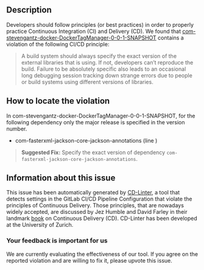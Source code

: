 
## Description
Developers should follow principles (or best practices) in order to properly practice Continuous Integration (CI) and Delivery (CD).
We found that [com-stevengantz-docker-DockerTagManager-0-0-1-SNAPSHOT](https://gitlab.com/StevenPG/DockerTagManager/blob/master/.gitlab-ci.yml) contains a violation of the following CI/CD principle:

> A build system should always specify the exact version of the external libraries that is using.
If not, developers can’t reproduce the build. Failure to be absolutely specific also leads to an occasional long debugging session tracking down strange errors due to people or build systems using different versions of libraries.

## How to locate the violation

In com-stevengantz-docker-DockerTagManager-0-0-1-SNAPSHOT, for the following dependency only the major release is specified in the version number.

* com-fasterxml-jackson-core-jackson-annotations (line )

> **Suggested Fix:** Specify the exact version of dependency `com-fasterxml-jackson-core-jackson-annotations`.

## Information about this issue

This issue has been automatically generated by [CD-Linter](https://gitlab.com/Jancso/configuration-analytics), a tool that detects settings in the GitLab CI/CD Pipeline Configuration that violate the principles of Continuous Delivery. Those principles, that are nowadays widely accepted, are discussed by Jez Humble and David Farley in their landmark [book](https://www.oreilly.com/library/view/continuous-delivery-reliable/9780321670250/) on Continuous Delivery (CD). CD-Linter has been developed at the University of Zurich.

### Your feedback is important for us
We are currently evaluating the effectiveness of our tool. If you agree on the reported violation and are willing to fix it, please upvote this issue.